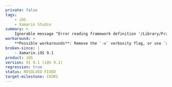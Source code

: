 ```yaml
---
private: false
tags:
    - iOS
    - Xamarin Studio
summary: >
    Ignorable message "Error reading framework definition '/Library/Frameworks/Mono.framework/External/xbuild-frameworks/Xamarin.TVOS/v1.0'" when building iOS apps from the command line using `mdtool` with the `-v` verbosity flag.
workaround: >
    **Possible workarounds**: Remove the `-v` verbosity flag, or use `xbuild` to build from the command line rather than `mdtool`.
broken-since: |
    - Xamarin.iOS 9.1
product: iOS
version: XI 9.1 (iOS 9.1)
regression: true
status: RESOLVED FIXED
target-milestone: C6SR1
---
```

